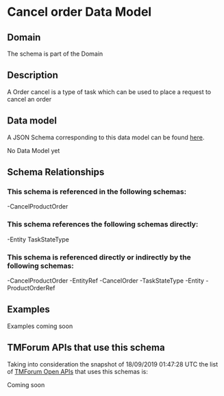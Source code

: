 # Cancel order Data Model

## Domain

The  schema is part of the  Domain

## Description

A Order cancel is a type of task which  can  be used to place a request to cancel an order

## Data model

A JSON Schema corresponding to this data model can be found
[here](https://github.com/tmforum-rand/schemas/blob/master/Product/CancelOrder.schema.json).

No Data Model yet

## Schema Relationships

### This schema is referenced in the following schemas:

-CancelProductOrder

### This schema references the following schemas directly:

-Entity
TaskStateType

### This schema is referenced directly or indirectly by the following schemas:

-CancelProductOrder
-EntityRef
-CancelOrder
-TaskStateType
-Entity
-ProductOrderRef



## Examples

Examples coming soon

## TMForum APIs that use this schema

Taking into consideration the snapshot of 18/09/2019 01:47:28 UTC the list of [TMForum Open APIs](https://www.tmforum.org/open-apis/) that uses this schemas is:

Coming soon